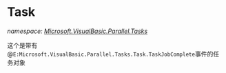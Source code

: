 ﻿# Task
_namespace: <a href="#" onClick="load('/docs/Microsoft.VisualBasic.Parallel.Tasks/index.md')">Microsoft.VisualBasic.Parallel.Tasks</a>_

这个是带有@``E:Microsoft.VisualBasic.Parallel.Tasks.Task.TaskJobComplete``事件的任务对象




